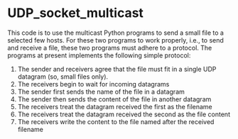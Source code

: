 # UDP_socket_multicast

 This code is to use the multicast Python programs to send a small file to a selected few hosts.
 For these two programs to work properly, i.e., to send and receive a file, these two programs must 
 adhere to a protocol. The programs at present implements the following simple protocol:

1. The sender and receivers agree that the file must fit in a single UDP datagram (so, small files only).
2. The receivers begin to wait for incoming datagrams
3. The sender first sends the name of the file in a datagram
4. The sender then sends the content of the file in another datagram
5. The receivers treat the datagram received the first as the filename
6. The receivers treat the datagram received the second as the file content
7. The receivers write the content to the file named after the received filename
